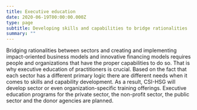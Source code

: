 ```yaml
---
title: Executive education
date: 2020-06-19T00:00:00.000Z
type: page
subtitle: Developing skills and capabilities to bridge rationalities
summary: ""
---
```

Bridging rationalities between sectors and creating and implementing impact-oriented business models and innovative financing models requires people and organizations that have the proper capabilities to do so. That is why executive education of practitioners is crucial. Based on the fact that each sector has a different primary logic there are different needs when it comes to skills and capability development. As a result, CSI-HSG will develop sector or even organization-specific training offerings. Executive education programs for the private sector, the non-profit sector, the public sector and the donor agencies are planned.